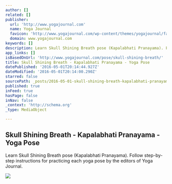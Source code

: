 ```yaml
---
author: []
related: []
publisher:
  url: 'http://www.yogajournal.com'
  name: Yoga Journal
  favicon: 'http://www.yogajournal.com/wp-content/themes/yogajournal/favicon.ico'
  domain: www.yogajournal.com
keywords: []
description: Learn Skull Shining Breath pose (Kapalabhati Pranayama). Follow step-by-step instructions for practicing each yoga pose by the editors of Yoga Journal.
app_links: []
isBasedOnUrl: 'http://www.yogajournal.com/pose/skull-shining-breath/'
title: Skull Shining Breath - Kapalabhati Pranayama - Yoga Pose
datePublished: '2016-05-01T20:14:44.927Z'
dateModified: '2016-05-01T20:14:00.290Z'
starred: false
sourcePath: _posts/2016-05-01-skull-shining-breath-kapalabhati-pranayama-yoga-pose.md
published: true
inFeed: true
hasPage: false
inNav: false
_context: 'http://schema.org'
_type: MediaObject

---
```

<article style=""><h1>Skull Shining Breath - Kapalabhati Pranayama - Yoga Pose</h1><p>Learn Skull Shining Breath pose (Kapalabhati Pranayama). Follow step-by-step instructions for practicing each yoga pose by the editors of Yoga Journal.</p><img src="http://media.yogajournal.com/wp-content/uploads/2915-951.jpg" /></article>